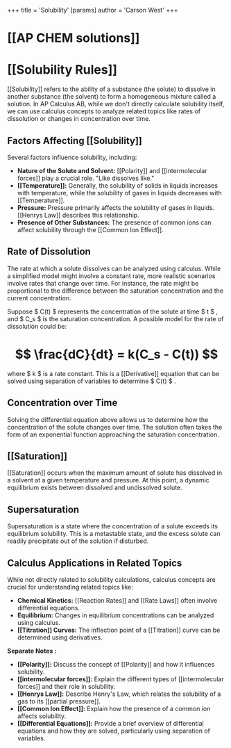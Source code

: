 +++
 title = 'Solubility'
[params]
	author = 'Carson West'
+++
# [[AP CHEM solutions]]
# [[Solubility Rules]]

[[Solubility]] refers to the ability of a substance (the solute) to dissolve in another substance (the solvent) to form a homogeneous mixture called a solution.  In AP Calculus AB, while we don't directly calculate solubility itself, we can use calculus concepts to analyze related topics like rates of dissolution or changes in concentration over time.

## Factors Affecting [[Solubility]]

Several factors influence solubility, including:

* **Nature of the Solute and Solvent:**  [[Polarity]] and [[intermolecular forces]] play a crucial role. "Like dissolves like."
* **[[Temperature]]:**  Generally, the solubility of solids in liquids increases with temperature, while the solubility of gases in liquids decreases with [[Temperature]].
* **Pressure:**  Pressure primarily affects the solubility of gases in liquids.  [[Henrys Law]] describes this relationship.
* **Presence of Other Substances:**  The presence of common ions can affect solubility through the [[Common Ion Effect]].


## Rate of Dissolution

The rate at which a solute dissolves can be analyzed using calculus. While a simplified model might involve a constant rate, more realistic scenarios involve rates that change over time.  For instance, the rate might be proportional to the difference between the saturation concentration and the current concentration.

Suppose  $ C(t) $  represents the concentration of the solute at time  $ t $ , and  $ C_s $  is the saturation concentration. A possible model for the rate of dissolution could be:

#  $$ \frac{dC}{dt} = k(C_s - C(t)) $$  
where  $ k $  is a rate constant.  This is a [[Derivative]] equation that can be solved using separation of variables to determine  $ C(t) $ .


## Concentration over Time

Solving the differential equation above allows us to determine how the concentration of the solute changes over time.  The solution often takes the form of an exponential function approaching the saturation concentration.

## [[Saturation]]

[[Saturation]] occurs when the maximum amount of solute has dissolved in a solvent at a given temperature and pressure. At this point, a dynamic equilibrium exists between dissolved and undissolved solute.


## Supersaturation

Supersaturation is a state where the concentration of a solute exceeds its equilibrium solubility. This is a metastable state, and the excess solute can readily precipitate out of the solution if disturbed.


## Calculus Applications in Related Topics

While not directly related to solubility calculations, calculus concepts are crucial for understanding related topics like:

* **Chemical Kinetics:**  [[Reaction Rates]] and [[Rate Laws]] often involve differential equations.
* **Equilibrium:**  Changes in equilibrium concentrations can be analyzed using calculus.
* **[[Titration]] Curves:**  The inflection point of a [[Titration]] curve can be determined using derivatives.


**Separate Notes :**

* **[[Polarity]]:**  Discuss the concept of [[Polarity]] and how it influences solubility.
* **[[intermolecular forces]]:** Explain the different types of [[intermolecular forces]] and their role in solubility.
* **[[Henrys Law]]:** Describe Henry's Law, which relates the solubility of a gas to its [[partial pressure]].
* **[[Common Ion Effect]]:** Explain how the presence of a common ion affects solubility.
* **[[Differential Equations]]:**  Provide a brief overview of differential equations and how they are solved, particularly using separation of variables.

